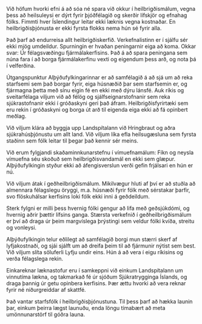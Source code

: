 Við höfum hvorki efni á að sóa né spara við okkur í heilbrigðismálum, vegna þess að heilsuleysi er dýrt fyrir þjóðfélagið og skerðir lífskjör og efnahag fólks. Fimmti hver Íslendingur leitar ekki læknis vegna kostnaðar. En heilbrigðisþjónusta er ekki fyrsta flokks nema hún sé fyrir alla.

Það þarf að endurreisa allt heilbrigðiskerfið. Verkefnalistinn er í sjálfu sér ekki mjög umdeildur. Spurningin er hvaðan peningarnir eiga að koma. Okkar svar: Úr félagsvæðingu fjármálakerfisins. Það á að spara peningana sem núna fara í að borga fjármálakerfinu vexti og eigendum þess arð, og nota þá í velferðina.

Útgangspunktur Alþýðufylkingarinnar er að samfélagið á að sjá um að reka starfsemi sem það borgar fyrir, eiga húsnæðið þar sem starfsemin er, og fjármagna þetta með sínu eigin fé en ekki með dýru lánsfé. Auk ríkis og sveitarfélaga viljum við að félög og sjálfseignarstofnanir sem reka sjúkrastofnanir ekki í gróðaskyni geri það áfram. Heilbrigðisfyrirtæki sem eru rekin í gróðaskyni og borga út arð til eigenda eiga ekki að fá opinbert meðlag.

Við viljum klára að byggja upp Landspítalann við Hringbraut og aðra sjúkrahúsþjónustu um allt land. Við viljum líka efla heilsugæsluna sem fyrsta staðinn sem fólk leitar til þegar það kennir sér meins.

Við erum fylgjandi skaðaminnkunarstefnu í vímuefnamálum: Fíkn og neysla vímuefna séu skoðuð sem heilbrigðisvandamál en ekki sem glæpur. Alþýðufylkingin styður ekki að áfengisverslun verði gefin frjálsari en hún er nú.

Við viljum átak í geðheilbrigðismálum. Mikilvægur hluti af því er að stuðla að almennara félagslegu öryggi, m.a. húsnæði fyrir fólk með sérstakar þarfir, svo flöskuhálsar kerfisins loki fólk ekki inni á geðdeildum.

Sterk fylgni er milli þess hvernig fólki gengur að lifa með geðsjúkdómi, og hvernig aðrir þættir lífsins ganga. Stærsta verkefnið í geðheilbrigðismálum er því að draga úr þeim margvíslega þrýstingi sem veldur fólki kvíða, streitu og vonleysi.

Alþýðufylkingin telur eðlilegt að samfélagið borgi mun stærri skerf af lyfjakostnaði, og sjái sjálft um að dreifa þeim til að fjármunir nýtist sem best. Við viljum slíta söluferli Lyfju undir eins. Hún á að vera í eigu ríkisins og verða félagslega rekin.

Einkareknar læknastofur eru í samkeppni við einkum Landspítalann um vinnutíma lækna, og takmarkað fé úr sjóðum Sjúkratrygginga Íslands, og draga þannig úr getu opinbera kerfisins. Þær ættu hvorki að vera reknar fyrir né niðurgreiddar af skattfé.

Það vantar starfsfólk í heilbrigðisþjónustuna. Til þess þarf að hækka launin þar, einkum þeirra lægst launuðu, enda löngu tímabært að meta umönnunarstörf til góðra launa.

